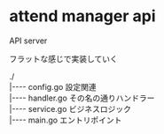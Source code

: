 # attend manager api
API server

フラットな感じで実装していく

./  
|---- config.go         設定関連  
|---- handler.go        その名の通りハンドラー  
|---- service.go        ビジネスロジック  
|---- main.go           エントリポイント  
